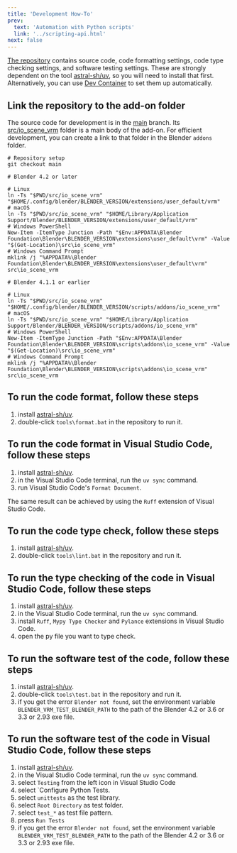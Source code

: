```yaml
---
title: 'Development How-To'
prev:
  text: 'Automation with Python scripts'
  link: '../scripting-api.html'
next: false
---
```


[The repository](https://github.com/saturday06/VRM-Addon-for-Blender/tree/main)
contains source code, code formatting settings, code type checking settings, and
software testing settings. These are strongly dependent on the tool
[astral-sh/uv](https://docs.astral.sh/uv/), so you will need to install that
first. Alternatively, you can use [Dev Container](https://containers.dev/) to
set them up automatically.

## Link the repository to the add-on folder

The source code for development is in the
[main](https://github.com/saturday06/VRM-Addon-for-Blender/tree/main) branch.
Its
[src/io_scene_vrm](https://github.com/saturday06/VRM-Addon-for-Blender/tree/main/src/io_scene_vrm)
folder is a main body of the add-on. For efficient development, you can create a
link to that folder in the Blender `addons` folder.

```text
# Repository setup
git checkout main

# Blender 4.2 or later

# Linux
ln -Ts "$PWD/src/io_scene_vrm" "$HOME/.config/blender/BLENDER_VERSION/extensions/user_default/vrm"
# macOS
ln -Ts "$PWD/src/io_scene_vrm" "$HOME/Library/Application Support/Blender/BLENDER_VERSION/extensions/user_default/vrm"
# Windows PowerShell
New-Item -ItemType Junction -Path "$Env:APPDATA\Blender Foundation\Blender\BLENDER_VERSION\extensions\user_default\vrm" -Value "$(Get-Location)\src\io_scene_vrm"
# Windows Command Prompt
mklink /j "%APPDATA%\Blender Foundation\Blender\BLENDER_VERSION\extensions\user_default\vrm" src\io_scene_vrm

# Blender 4.1.1 or earlier

# Linux
ln -Ts "$PWD/src/io_scene_vrm" "$HOME/.config/blender/BLENDER_VERSION/scripts/addons/io_scene_vrm"
# macOS
ln -Ts "$PWD/src/io_scene_vrm" "$HOME/Library/Application Support/Blender/BLENDER_VERSION/scripts/addons/io_scene_vrm"
# Windows PowerShell
New-Item -ItemType Junction -Path "$Env:APPDATA\Blender Foundation\Blender\BLENDER_VERSION\scripts\addons\io_scene_vrm" -Value "$(Get-Location)\src\io_scene_vrm"
# Windows Command Prompt
mklink /j "%APPDATA%\Blender Foundation\Blender\BLENDER_VERSION\scripts\addons\io_scene_vrm" src\io_scene_vrm
```

## To run the code format, follow these steps

1. install [astral-sh/uv](https://docs.astral.sh/uv/).
2. double-click `tools\format.bat` in the repository to run it.

## To run the code format in Visual Studio Code, follow these steps

1. install [astral-sh/uv](https://docs.astral.sh/uv/).
2. in the Visual Studio Code terminal, run the `uv sync` command.
3. run Visual Studio Code's `Format Document`.

The same result can be achieved by using the `Ruff` extension of Visual Studio
Code.

## To run the code type check, follow these steps

1. install [astral-sh/uv](https://docs.astral.sh/uv/).
2. double-click `tools\lint.bat` in the repository and run it.

## To run the type checking of the code in Visual Studio Code, follow these steps

1. install [astral-sh/uv](https://docs.astral.sh/uv/).
2. in the Visual Studio Code terminal, run the `uv sync` command.
3. install `Ruff`, `Mypy Type Checker` and `Pylance` extensions in Visual Studio
   Code.
4. open the py file you want to type check.

## To run the software test of the code, follow these steps

1. install [astral-sh/uv](https://docs.astral.sh/uv/).
2. double-click `tools\test.bat` in the repository and run it.
3. if you get the error `Blender not found`, set the environment variable
   `BLENDER_VRM_TEST_BLENDER_PATH` to the path of the Blender 4.2 or 3.6 or 3.3
   or 2.93 exe file.

## To run the software test of the code in Visual Studio Code, follow these steps

1. install [astral-sh/uv](https://docs.astral.sh/uv/).
2. in the Visual Studio Code terminal, run the `uv sync` command.
3. select `Testing` from the left icon in Visual Studio Code
4. select `Configure Python Tests.
5. select `unittests` as the test library.
6. select `Root Directory` as test folder.
7. select `test_*` as test file pattern.
8. press `Run Tests`
9. if you get the error `Blender not found`, set the environment variable
   `BLENDER_VRM_TEST_BLENDER_PATH` to the path of the Blender 4.2 or 3.6 or 3.3
   or 2.93 exe file.
